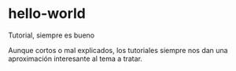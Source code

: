 # hello-world
Tutorial, siempre es bueno

Aunque cortos o mal explicados, los tutoriales siempre nos dan una aproximación interesante al tema a tratar.
